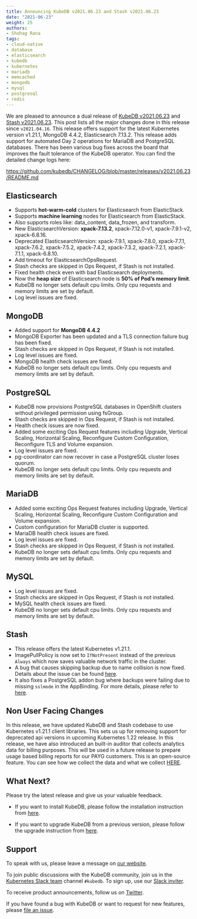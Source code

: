 ```yaml
---
title: Announcing KubeDB v2021.06.23 and Stash v2021.06.23
date: "2021-06-23"
weight: 25
authors:
- Shohag Rana
tags:
- cloud-native
- database
- elasticsearch
- kubedb
- kubernetes
- mariadb
- memcached
- mongodb
- mysql
- postgresql
- redis
---
```


We are pleased to announce a dual release of [KubeDB v2021.06.23](https://kubedb.com/docs/v2021.06.23/setup/) and [Stash v2021.06.23](https://stash.run/docs/v2021.06.23/guides/latest/backends/overview/). This post lists all the major changes done in this release since `v2021.04.16`. This release offers support for the latest Kubernetes version v1.21.1, MongoDB 4.4.2, Elasticsearch 7.13.2. This release adds support for automated Day 2 operations for MariaDB and PostgreSQL databases. There has been various bug fixes across the board that improves the fault tolerance of the KubeDB operator. You can find the detailed change logs here: 

https://github.com/kubedb/CHANGELOG/blob/master/releases/v2021.06.23/README.md

## **Elasticsearch**

* Supports **hot-warm-cold** clusters for Elasticsearch from ElasticStack.
* Supports **machine learning** nodes for Elasticsearch from ElasticStack.
* Also supports roles like: data_content, data_frozen, and transform.
* New ElasticsearchVersion: **xpack-7.13.2**, xpack-7.12.0-v1, xpack-7.9.1-v2, xpack-6.8.16.
* Deprecated ElasticsearchVersion: xpack-7.9.1, xpack-7.8.0, xpack-7.7.1, xpack-7.6.2, xpack-7.5.2, xpack-7.4.2, xpack-7.3.2, xpack-7.2.1, xpack-7.1.1, xpack-6.8.10.
* Add timeout for ElasticsearchOpsRequest.
* Stash checks are skipped in Ops Request, if Stash is not installed.
* Fixed health check even with bad Elasticsearch deployments.
* Now the **heap size** of Elasticsearch node is **50% of Pod’s memory limit**.
* KubeDB no longer sets default cpu limits. Only cpu requests and memory limits are set by default.
* Log level issues are fixed.

## **MongoDB**

* Added support for **MongoDB 4.4.2**
* MongoDB Exporter has been updated and a TLS connection failure bug has been fixed.
* Stash checks are skipped in Ops Request, if Stash is not installed.
* Log level issues are fixed.
* MongoDB health check issues are fixed.
* KubeDB no longer sets default cpu limits. Only cpu requests and memory limits are set by default.

## **PostgreSQL**

* KubeDB now provisions PostgreSQL databases in  OpenShift clusters without privileged permission using fsGroup.
* Stash checks are skipped in Ops Request, if Stash is not installed.
* Health check issues are now fixed.
* Added some exciting Ops Request features including Upgrade, Vertical Scaling, Horizontal Scaling, Reconfigure Custom Configuration, Reconfigure TLS and Volume expansion.
* Log level issues are fixed.
* pg-coordinator can now recover in case a PostgreSQL cluster loses quorum.
* KubeDB no longer sets default cpu limits. Only cpu requests and memory limits are set by default.

## **MariaDB**

* Added some exciting Ops Request features including Upgrade, Vertical Scaling, Horizontal Scaling, Reconfigure Custom Configuration and Volume expansion.
* Custom configuration for MariaDB cluster is supported.
* MariaDB health check issues are fixed.
* Log level issues are fixed.
* Stash checks are skipped in Ops Request, if Stash is not installed.
* KubeDB no longer sets default cpu limits. Only cpu requests and memory limits are set by default.

## **MySQL**

* Log level issues are fixed.
* Stash checks are skipped in Ops Request, if Stash is not installed.
* MySQL health check issues are fixed.
* KubeDB no longer sets default cpu limits. Only cpu requests and memory limits are set by default.

## **Stash**

* This release offers the latest Kubernetes v1.21.1.
* ImagePullPolicy is now set to `IfNotPresent` instead of the previous `Always` which now saves valuable network traffic in the cluster.
* A bug that causes skipping backup due to name collision is now fixed. Details about the issue can be found [here](https://github.com/stashed/stash/issues/1341).
* It also fixes a PostgreSQL addon bug where backups were failing due to missing `sslmode` in the AppBinding. For more details, please refer to [here](https://github.com/stashed/postgres/pull/801).

## Non User Facing Changes

In this release, we have updated KubeDB and Stash codebase to use Kubernetes v1.21.1 client libraries. This sets us up for removing support for deprecated api versions in upcoming Kubernetes 1.22 release. In this release, we have also introduced an built-in auditor that collects analytics data for billing purposes. This will be used in a future release to prepare usage based billing reports for our PAYG customers. This is an open-source feature. You can see how we collect the data and what we collect [HERE](https://github.com/bytebuilders/audit).

## What Next?

Please try the latest release and give us your valuable feedback.

* If you want to install KubeDB, please follow the installation instruction from [here](https://kubedb.com/docs/v2021.06.23/setup).

* If you want to upgrade KubeDB from a previous version, please follow the upgrade instruction from [here](https://kubedb.com/docs/v2021.06.23/setup/upgrade/).

## Support

To speak with us, please leave a message on [our website](https://appscode.com/contact/).

To join public discussions with the KubeDB community, join us in the [Kubernetes Slack team](https://kubernetes.slack.com/messages/C8149MREV/) channel `#kubedb`. To sign up, use our [Slack inviter](http://slack.kubernetes.io/).

To receive product announcements, follow us on [Twitter](https://twitter.com/KubeDB).

If you have found a bug with KubeDB or want to request for new features, please [file an issue](https://github.com/kubedb/project/issues/new).
